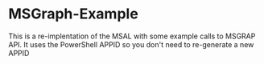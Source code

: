 # MSGraph-Example

This is a re-implentation of the MSAL with some example calls to MSGRAP API.
It uses the PowerShell APPID so you don't need to re-generate a new APPID

